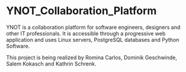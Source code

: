 # YNOT_Collaboration_Platform

YNOT is a collaboration platform for software engineers, designers and other IT professionals. 
It is accessible through a progressive web application and uses Linux servers, PostgreSQL databases and Python Software.

This project is being realized by Romina Carlos, Dominik Geschwinde, Salem Kokasch and Kathrin Schrenk.
